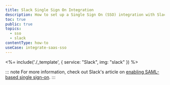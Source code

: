 ```yaml
---
title: Slack Single Sign On Integration
description: How to set up a Single Sign On (SSO) integration with Slack and Auth0.
toc: true
public: true
topics:
  - sso
  - slack
contentType: how-to
useCase: integrate-saas-sso
---
```


<%= include('./_template', {
  service: "Slack",
  img: "slack"
}) %>

::: note
For more information, check out Slack's article on [enabling SAML-based single sign-on](https://get.slack.help/hc/en-us/articles/203772216-Enabling-SAML-based-single-sign-on).
:::

